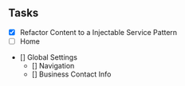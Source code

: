 ## Tasks

-   [x] Refactor Content to a Injectable Service Pattern
-   [ ] Home
-   [] Global Settings
    -   [] Navigation
    -   [] Business Contact Info
